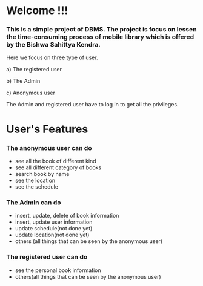 # Welcome !!!

### This is a simple project of DBMS. The project is focus on lessen the time-consuming process of mobile library which is offered by the Bishwa Sahittya Kendra.

Here we focus on three type of user.

 a) The registered user
 
 b) The Admin
 
 c) Anonymous user
 
The Admin and registered user have to log in to get all the privileges.   


# User's Features


### The anonymous user can do
* see all the book of different kind
* see all different category of books
* search book by name
* see the location
* see the schedule

### The Admin can do
* insert, update, delete of book information
* insert, update user information
* update schedule(not done yet)
* update location(not done yet)
* others (all things that can be seen by the anonymous user)

### The registered user can do
* see the personal book information
* others(all things that can be seen by the anonymous user)
